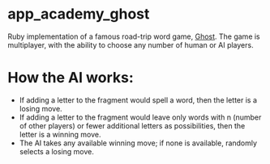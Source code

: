 # app_academy_ghost
Ruby implementation of a famous road-trip word game, [Ghost](https://en.wikipedia.org/wiki/Ghost_(game)). The game is multiplayer, with the ability to choose any number of human or AI players.

# How the AI works:
* If adding a letter to the fragment would spell a word, then the letter is a losing move.
* If adding a letter to the fragment would leave only words with n (number of other players) or fewer additional letters as possibilities, then the letter is a winning move.
* The AI takes any available winning move; if none is available, randomly selects a losing move.
